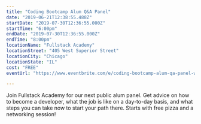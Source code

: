 ```yaml
---
title: "Coding Bootcamp Alum Q&A Panel"
date: "2019-06-21T12:38:55.488Z"
startDate: "2019-07-30T12:36:55.000Z"
startTime: "6:00pm"
endDate: "2019-07-30T12:36:55.000Z"
endTime: "8:00pm"
locationName: "Fullstack Academy"
locationStreet: "405 West Superior Street"
locationCity: "Chicago"
locationState: "IL"
cost: "FREE"
eventUrl: "https://www.eventbrite.com/e/coding-bootcamp-alum-qa-panel-with-fullstack-academy-and-grace-hopper-track-grads-chicago-tickets-63426197464"

---
```


Join Fullstack Academy for our next public alum panel. Get advice on how to become a developer, what the job is like on a day-to-day basis, and what steps you can take now to start your path there. Starts with free pizza and a networking session!

